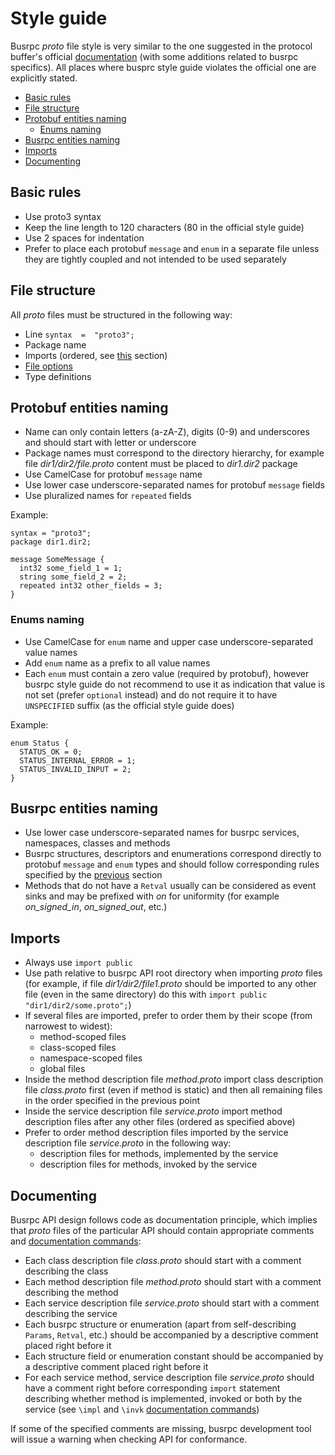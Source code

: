 # Style guide

Busrpc *proto* file style is very similar to the one suggested in the protocol buffer's official [documentation](https://developers.google.com/protocol-buffers/docs/style) (with some additions related to busrpc specifics). All places where busprc style guide violates the official one are explicitly stated.

* [Basic rules](#basic-rules)
* [File structure](#file-structure)
* [Protobuf entities naming](#protobuf-entities-naming)
  * [Enums naming](#enums-naming)
* [Busrpc entities naming](#busrpc-entities-naming)
* [Imports](#imports)
* [Documenting](#documenting)

## Basic rules

* Use proto3 syntax
* Keep the line length to 120 characters (80 in the official style guide)
* Use 2 spaces for indentation
* Prefer to place each protobuf `message` and `enum` in a separate file unless they are tightly coupled and not intended to be used separately

## File structure

All *proto* files must be structured in the following way:
* Line `syntax  =  "proto3";`
* Package name
* Imports (ordered, see [this](#imports) section)
* [File options](https://developers.google.com/protocol-buffers/docs/proto3#options)
* Type definitions

## Protobuf entities naming

* Name can only contain letters (a-zA-Z), digits (0-9) and underscores and should start with letter or underscore
* Package names must correspond to the directory hierarchy, for example file *dir1/dir2/file.proto* content must be placed to *dir1.dir2* package
* Use CamelCase for protobuf `message` name
* Use lower case underscore-separated names for protobuf `message` fields
* Use pluralized names for `repeated` fields

Example:
```
syntax = "proto3";
package dir1.dir2;

message SomeMessage {
  int32 some_field_1 = 1;
  string some_field_2 = 2;
  repeated int32 other_fields = 3;
}
```

### Enums naming

* Use CamelCase for `enum` name and upper case underscore-separated value names
* Add `enum` name as a prefix to all value names
* Each `enum` must contain a zero value (required by protobuf), however busrpc style guide do not recommend to use it as indication that value is not set (prefer `optional` instead) and do not require it to have `UNSPECIFIED` suffix (as the official style guide does)

Example:
```
enum Status {
  STATUS_OK = 0;
  STATUS_INTERNAL_ERROR = 1;
  STATUS_INVALID_INPUT = 2;
}
```

## Busrpc entities naming

* Use lower case underscore-separated names for busrpc services, namespaces, classes and methods
* Busrpc structures, descriptors and enumerations correspond directly to protobuf `message` and `enum` types and should follow corresponding rules specified by the [previous](#protobuf-entities-naming) section
* Methods that do not have a `Retval` usually can be considered as event sinks and may be prefixed with *on* for uniformity (for example *on_signed_in*, *on_signed_out*, etc.)

## Imports

* Always use `import public` 
* Use path relative to busrpc API root directory when importing *proto* files (for example, if file *dir1/dir2/file1.proto* should be imported to any other file (even in the same directory) do this with `import public "dir1/dir2/some.proto";`)
* If several files are imported, prefer to order them by their scope (from narrowest to widest):
  * method-scoped files
  * class-scoped files
  * namespace-scoped files
  * global files
* Inside the method description file *method.proto* import class description file *class.proto* first (even if method is static) and then all remaining files in the order specified in the previous point
* Inside the service description file *service.proto* import method description files after any other files (ordered as specified above)
* Prefer to order method description files imported by the service description file *service.proto* in the following way:
  * description files for methods, implemented by the service
  * description files for methods, invoked by the service

## Documenting

Busrpc API design follows code as documentation principle, which implies that *proto* files of the particular API should contain appropriate comments and [documentation commands](./busrpc.md#documentation-commands):
* Each class description file *class.proto* should start with a comment describing the class
* Each method description file *method.proto* should start with a comment describing the method
* Each service description file *service.proto* should start with a comment describing the service
* Each busrpc structure or enumeration (apart from self-describing `Params`, `Retval`, etc.) should be accompanied by a descriptive comment placed right before it
* Each structure field or enumeration constant should be accompanied by a descriptive comment placed right before it
* For each service method, service description file *service.proto* should have a comment right before corresponding `import` statement describing whether method is implemented, invoked or both by the service (see `\impl` and `\invk` [documentation commands](./busrpc.md#documentation-commands))

If some of the specified comments are missing, busrpc development tool will issue a warning when checking API for conformance.
